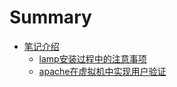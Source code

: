 # Summary

* [笔记介绍](README.md)
  * [lamp安装过程中的注意事项](lamp安装过程中的注意事项.md)
  * [apache在虚拟机中实现用户验证](apache在虚拟机中实现用户验证.MD)


